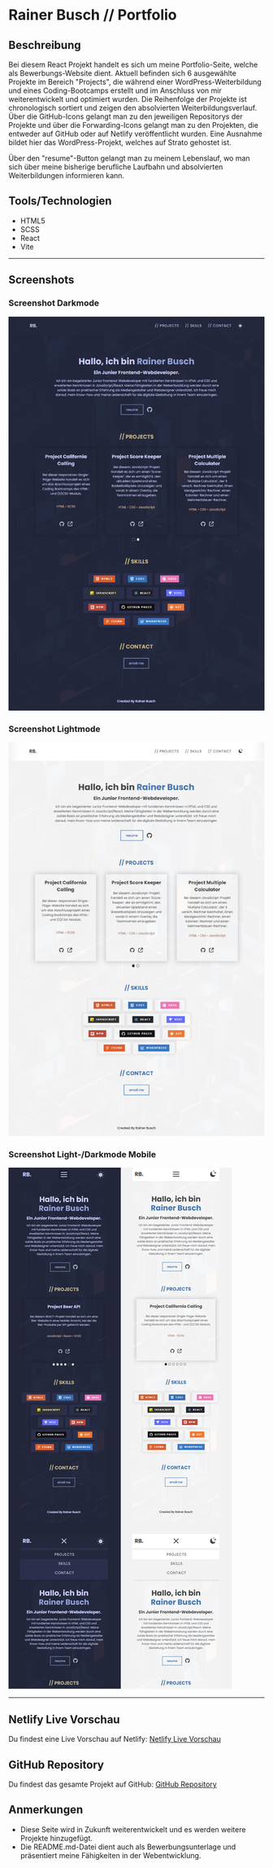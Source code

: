 # Rainer Busch // Portfolio

## Beschreibung

Bei diesem React Projekt handelt es sich um meine Portfolio-Seite, welche als Bewerbungs-Website dient.
Aktuell befinden sich 6 ausgewählte Projekte im Bereich "Projects", die während einer WordPress-Weiterbildung und eines Coding-Bootcamps erstellt und im Anschluss von mir weiterentwickelt und optimiert wurden. Die Reihenfolge der Projekte ist chronologisch sortiert und zeigen den absolvierten Weiterbildungsverlauf. Über die GitHub-Icons gelangt man zu den jeweiligen Repositorys der Projekte und über die Forwarding-Icons gelangt man zu den Projekten, die entweder auf GitHub oder auf Netlify veröffentlicht wurden.
Eine Ausnahme bildet hier das WordPress-Projekt, welches auf Strato gehostet ist.

Über den "resume"-Button gelangt man zu meinem Lebenslauf, wo man sich über meine bisherige berufliche Laufbahn und absolvierten Weiterbildungen informieren kann.

## Tools/Technologien

- HTML5
- SCSS
- React
- Vite

***

## Screenshots

### Screenshot Darkmode

![Screenshot Darkmode](./public/screenshot_dark.jpg)

### Screenshot Lightmode

![Screenshot Lightmodemode](./public/screenshot_light.jpg)

### Screenshot Light-/Darkmode Mobile

![Screenshot Mobile](./public/screenshot_dark_light_mobile.jpg)

***

## Netlify Live Vorschau

Du findest eine Live Vorschau auf Netlify: [Netlify Live Vorschau](https://rainer-busch.netlify.app/)

## GitHub Repository

Du findest das gesamte Projekt auf GitHub: [GitHub Repository](https://github.com/w1tch3r-code/rainer_busch_portfolio)

## Anmerkungen

- Diese Seite wird in Zukunft weiterentwickelt und es werden weitere Projekte hinzugefügt.
- Die README.md-Datei dient auch als Bewerbungsunterlage und präsentiert meine Fähigkeiten in der Webentwicklung.
